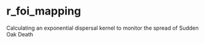 # r_foi_mapping
Calculating an exponential dispersal kernel to monitor the spread of Sudden Oak Death
